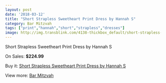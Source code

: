 ```yaml
---
layout: post
date: '2018-03-12'
title: "Short Strapless Sweetheart Print Dress by Hannah S"
category: Bar Mitzvah
tags: ["print","hannah","short","strapless","dresses"]
image: http://img.transblink.com/4138-thickbox_default/short-strapless-sweetheart-print-dress-by-hannah-s.jpg
---
```

Short Strapless Sweetheart Print Dress by Hannah S

On Sales: **$224.99**
<a href="https://www.transblink.com/en/bar-mitzvah/1308-short-strapless-sweetheart-print-dress-by-hannah-s.html"><amp-img layout="responsive" width="600" height="600" src="//img.transblink.com/4138-thickbox_default/short-strapless-sweetheart-print-dress-by-hannah-s.jpg" alt="Short Strapless Sweetheart Print Dress by Hannah S 0" /></a>
<a href="https://www.transblink.com/en/bar-mitzvah/1308-short-strapless-sweetheart-print-dress-by-hannah-s.html"><amp-img layout="responsive" width="600" height="600" src="//img.transblink.com/4139-thickbox_default/short-strapless-sweetheart-print-dress-by-hannah-s.jpg" alt="Short Strapless Sweetheart Print Dress by Hannah S 1" /></a>

Buy it: [Short Strapless Sweetheart Print Dress by Hannah S](https://www.transblink.com/en/bar-mitzvah/1308-short-strapless-sweetheart-print-dress-by-hannah-s.html "Short Strapless Sweetheart Print Dress by Hannah S")

View more: [Bar Mitzvah](https://www.transblink.com/en/2-bar-mitzvah "Bar Mitzvah")